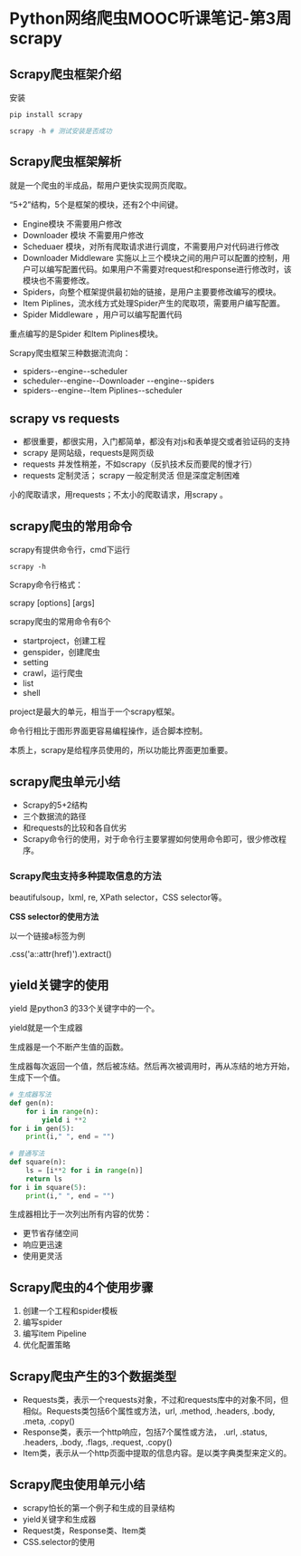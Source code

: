 # Python网络爬虫MOOC听课笔记-第3周scrapy

## Scrapy爬虫框架介绍

安装

```python
pip install scrapy

scrapy -h # 测试安装是否成功
```

##  Scrapy爬虫框架解析

就是一个爬虫的半成品，帮用户更快实现网页爬取。

“5+2”结构，5个是框架的模块，还有2个中间键。

* Engine模块 不需要用户修改
* Downloader 模块 不需要用户修改
* Scheduaer 模块，对所有爬取请求进行调度，不需要用户对代码进行修改
* Downloader Middleware 实施以上三个模块之间的用户可以配置的控制，用户可以编写配置代码。如果用户不需要对request和response进行修改时，该模块也不需要修改。
* Spiders，向整个框架提供最初始的链接，是用户主要要修改编写的模块。
* Item Piplines，流水线方式处理Spider产生的爬取项，需要用户编写配置。
* Spider Middleware ，用户可以编写配置代码

重点编写的是Spider 和Item Piplines模块。

Scrapy爬虫框架三种数据流流向：

* spiders--engine--scheduler
* scheduler--engine--Downloader --engine--spiders
* spiders--engine--Item Piplines--scheduler

## scrapy vs requests

* 都很重要，都很实用，入门都简单，都没有对js和表单提交或者验证码的支持
* scrapy 是网站级，requests是网页级
* requests 并发性稍差，不如scrapy（反扒技术反而要爬的慢才行）
* requests 定制灵活；  scrapy 一般定制灵活 但是深度定制困难

小的爬取请求，用requests；不太小的爬取请求，用scrapy 。

## scrapy爬虫的常用命令

scrapy有提供命令行，cmd下运行

```
scrapy -h
```

Scrapy命令行格式：

scrapy <command> [options] [args]

scrapy爬虫的常用命令有6个

* startproject，创建工程
* genspider，创建爬虫
* setting
* crawl，运行爬虫
* list
* shell

project是最大的单元，相当于一个scrapy框架。

命令行相比于图形界面更容易编程操作，适合脚本控制。

本质上，scrapy是给程序员使用的，所以功能比界面更加重要。

## scrapy爬虫单元小结

* Scrapy的5+2结构
* 三个数据流的路径
* 和requests的比较和各自优劣
* Scrapy命令行的使用，对于命令行主要掌握如何使用命令即可，很少修改程序。

### Scrapy爬虫支持多种提取信息的方法

 beautifulsoup，lxml, re,  XPath selector，CSS selector等。

**CSS selector的使用方法**

以一个链接a标签为例

<HTML>.css('a::attr(href)').extract()

## yield关键字的使用

yield 是python3 的33个关键字中的一个。

yield就是一个生成器

生成器是一个不断产生值的函数。

生成器每次返回一个值，然后被冻结。然后再次被调用时，再从冻结的地方开始，生成下一个值。

```python
# 生成器写法
def gen(n):
    for i in range(n):
        yield i **2
for i in gen(5):
    print(i," ", end = "")
    
# 普通写法
def square(n):
    ls = [i**2 for i in range(n)]
    return ls
for i in square(5):
    print(i," ", end = "")
```

生成器相比于一次列出所有内容的优势：

* 更节省存储空间
* 响应更迅速
* 使用更灵活

## Scrapy爬虫的4个使用步骤

1. 创建一个工程和spider模板
2. 编写spider
3. 编写item Pipeline
4. 优化配置策略

## Scrapy爬虫产生的3个数据类型

- Requests类，表示一个requests对象，不过和requests库中的对象不同，但相似。Requests类包括6个属性或方法，url, .method, .headers, .body, .meta, .copy()
- Response类，表示一个http响应，包括7个属性或方法， .url, .status,  .headers,  .body,  .flags,  .request,  .copy()
- Item类，表示从一个http页面中提取的信息内容。是以类字典类型来定义的。

## Scrapy爬虫使用单元小结

* scrapy怕长的第一个例子和生成的目录结构
* yield关键字和生成器
* Request类，Response类、Item类
* CSS.selector的使用